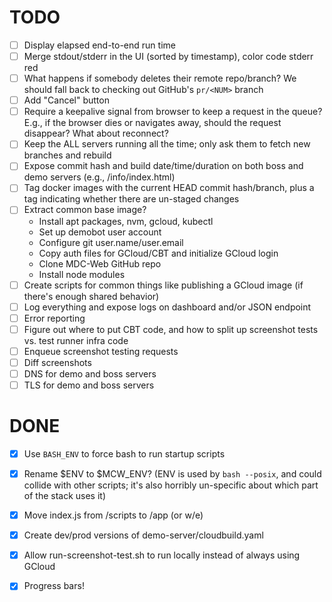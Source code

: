 # TODO

- [ ] Display elapsed end-to-end run time
- [ ] Merge stdout/stderr in the UI (sorted by timestamp), color code stderr red
- [ ] What happens if somebody deletes their remote repo/branch? We should fall back to checking out GitHub's `pr/<NUM>` branch
- [ ] Add "Cancel" button
- [ ] Require a keepalive signal from browser to keep a request in the queue? E.g., if the browser dies or navigates away, should the request disappear? What about reconnect?
- [ ] Keep the ALL servers running all the time; only ask them to fetch new branches and rebuild
- [ ] Expose commit hash and build date/time/duration on both boss and demo servers (e.g., /info/index.html)
- [ ] Tag docker images with the current HEAD commit hash/branch, plus a tag indicating whether there are un-staged changes
- [ ] Extract common base image?
    - Install apt packages, nvm, gcloud, kubectl
    - Set up demobot user account
    - Configure git user.name/user.email
    - Copy auth files for GCloud/CBT and initialize GCloud login
    - Clone MDC-Web GitHub repo
    - Install node modules
- [ ] Create scripts for common things like publishing a GCloud image (if there's enough shared behavior)
- [ ] Log everything and expose logs on dashboard and/or JSON endpoint
- [ ] Error reporting
- [ ] Figure out where to put CBT code, and how to split up screenshot tests vs. test runner infra code
- [ ] Enqueue screenshot testing requests
- [ ] Diff screenshots
- [ ] DNS for demo and boss servers
- [ ] TLS for demo and boss servers

# DONE

- [x] Use `BASH_ENV` to force bash to run startup scripts
- [x] Rename $ENV to $MCW_ENV? (ENV is used by `bash --posix`, and could collide with other scripts;
      it's also horribly un-specific about which part of the stack uses it)
- [x] Move index.js from /scripts to /app (or w/e)
- [x] Create dev/prod versions of demo-server/cloudbuild.yaml
- [x] Allow run-screenshot-test.sh to run locally instead of always using GCloud
- [x] Progress bars!

